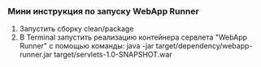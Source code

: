 ### Мини инструкция по запуску WebApp Runner
1. Запустить сборку clean/package
2. В Terminal запустить реализацию контейнера сервлета "WebApp Runner" с помощью команды: java -jar target/dependency/webapp-runner.jar target/servlets-1.0-SNAPSHOT.war